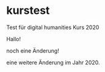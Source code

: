 ﻿# kurstest
Test für digital humanities Kurs 2020

Hallo!

noch eine Änderung!

eine weitere Änderung im Jahr 2020.
